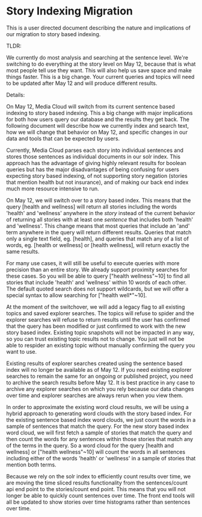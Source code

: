 # Story Indexing Migration

This is a user directed document describing the nature and implications of our migration to story based indexing.

TLDR:

We currently do most analysis and searching at the sentence level. We're switching to do everything at the story level on May 12, because that is what most people tell use they want. This will also help us save space and make things faster. This is a big change.  Your current queries and topics will need to be updated after May 12 and will produce different results.

Details:

On May 12, Media Cloud will switch from its current sentence based indexing to story based indexing.  This a big change with major implications for both how users query our database and the results they get back.  The following document will describe how we currently index and search text, how we will change that behavior on May 12, and specific changes in our data and tools that can be expected by users.

Currently, Media Cloud parses each story into individual sentences and stores those sentences as individual documents in our solr index.  This approach has the advantage of giving highly relevant results for boolean queries but has the major disadvantages of being confusing for users expecting story based indexing, of not supporting story negation (stories that mention health but not insurance), and of making our back end index much more resource intensive to run.

On May 12, we will switch over to a story based index.  This means that the query [health and wellness] will return all stories including the words 'health' and 'wellness' anywhere in the *story* instead of the current behavior of returning all stories with at least one *sentence* that includes both 'health' and 'wellness'.  This change means that most queries that include an 'and' term anywhere in the query will return different results.  Queries that match only a single text field, eg. [health], and queries that match any of a list of words, eg. [health or wellness] or [health wellness], will return exactly the same results.

For many use cases, it will still be useful to execute queries with more precision than an entire story.  We already support proximity searches for these cases.  So you will be able to query ["health wellness"~10] to find all stories that include 'health' and 'wellness' within 10 words of each other.  The default quoted search does not support wildcards, but we will offer a special syntax to allow searching for ["health well*"~10].

At the moment of the switchover, we will add a legacy flag to all existing topics and saved explorer searches.  The topics will refuse to spider and the explorer searches will refuse to return results until the user has confirmed that the query has been modified or just confirmed to work with the new story based index.  Existing topic snapshots will not be impacted in any way, so you can trust existing topic results not to change.  You just will not be able to respider an existing topic without manually confirming the query you want to use.

Existing results of explorer searches created using the sentence based index will no longer be available as of May 12.  If you need existing explorer searches to remain the same for an ongoing or published project, you need to archive the search results before May 12.  It is best practice in any case to archive any explorer searches on which you rely because our data changes over time and explorer searches are always rerun when you view them.

In order to approximate the existing word cloud results, we will be using a hybrid approach to generating word clouds with the story based index.  For the existing sentence based index word clouds, we just count the words in a sample of sentences that match the query.  For the new story based index word cloud, we will first fetch a sample of stories that match the query and then count the words for any sentences within those stories that match any of the terms in the query.  So a word cloud for the query [health and wellness] or ["health wellness"~10] will count the words in all sentences including either of the words 'health' or 'wellness' in a sample of stories that mention both terms.

Because we rely on the solr index to efficiently count results over time, we are moving the time sliced results functionality from the sentences/count api end point to the stories/count end point.  This means that you will not longer be able to quickly count sentences over time.  The front end tools will all be updated to show stories over time histograms rather than sentences over time.
